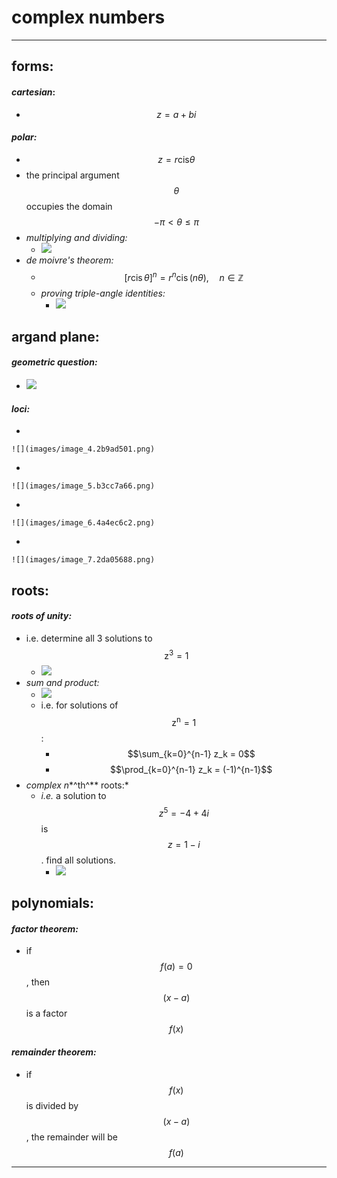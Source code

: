 # complex numbers

***

## **forms:**

#### _cartesian_:

* $$z=a+bi$$

#### _polar:_

* $$z=r\mathrm{cis}\mathit{\theta}$$
* the principal argument $$\theta$$ occupies the domain $$-\mathit{\pi}<\mathit{\theta}\le \mathit{\pi}$$
* _multiplying and dividing:_
  * ![](images/image_1.b235a270.png)
* _de moivre's theorem:_
  * $$[r \operatorname{cis} \theta]^n = r^n \operatorname{cis} (n \theta), \quad n \in \mathbb{Z}$$
  * _proving triple-angle identities:_
    * ![](images/image_2.156f1a28.png)

## **argand plane:**

#### _geometric question:_

* ![](images/image_3.da8ec582.png)

#### _loci:_

*

    ![](images/image_4.2b9ad501.png)
*

    ![](images/image_5.b3cc7a66.png)
*

    ![](images/image_6.4a4ec6c2.png)
*

    ![](images/image_7.2da05688.png)

## **roots:**

#### _roots of unity:_

* i.e. determine all 3 solutions to $${\mathrm{z}}^{3}=1$$
  * ![](images/image_8.b0bb90ab.png)
* _sum and product:_
  * ![](images/image_9.5ef3450d.png)
  * i.e. for solutions of $${\mathrm{z}}^{\mathrm{n}}=1$$:
    * $$\sum_{k=0}^{n-1} z_k = 0$$
    * $$\prod_{k=0}^{n-1} z_k = (-1)^{n-1}$$
* _complex n_\*^th^\*\* roots:\*
  * _i.e._ a solution to $${z}^{5}=-4+4i$$ is $$z=1-i$$. find all solutions.
    * ![](images/image_10.1bfb698d.png)

## **polynomials:**

#### _factor theorem:_

* if $$f\left(a\right)=0$$, then $$\left(x-a\right)$$ is a factor $$f\left(x\right)$$

#### _remainder theorem:_

* if $$f\left(x\right)$$ is divided by $$(x-a)$$, the remainder will be $$f\left(a\right)$$

***
